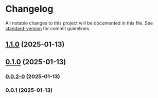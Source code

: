 # Changelog

All notable changes to this project will be documented in this file. See [standard-version](https://github.com/conventional-changelog/standard-version) for commit guidelines.

## [1.1.0](https://github.com/SantiCeballos/SantiCeballos.github.io/compare/v0.1.0...v1.1.0) (2025-01-13)

## [0.1.0](https://github.com/SantiCeballos/SantiCeballos.github.io/compare/v0.0.2-0...v0.1.0) (2025-01-13)

### [0.0.2-0](https://github.com/SantiCeballos/SantiCeballos.github.io/compare/v0.0.1...v0.0.2-0) (2025-01-13)

### 0.0.1 (2025-01-13)
